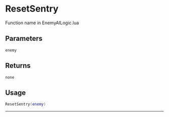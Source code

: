 # ResetSentry
Function name in EnemyAILogic.lua
## Parameters
`enemy`
## Returns
`none`
## Usage
```lua
ResetSentry(enemy)
```
---
